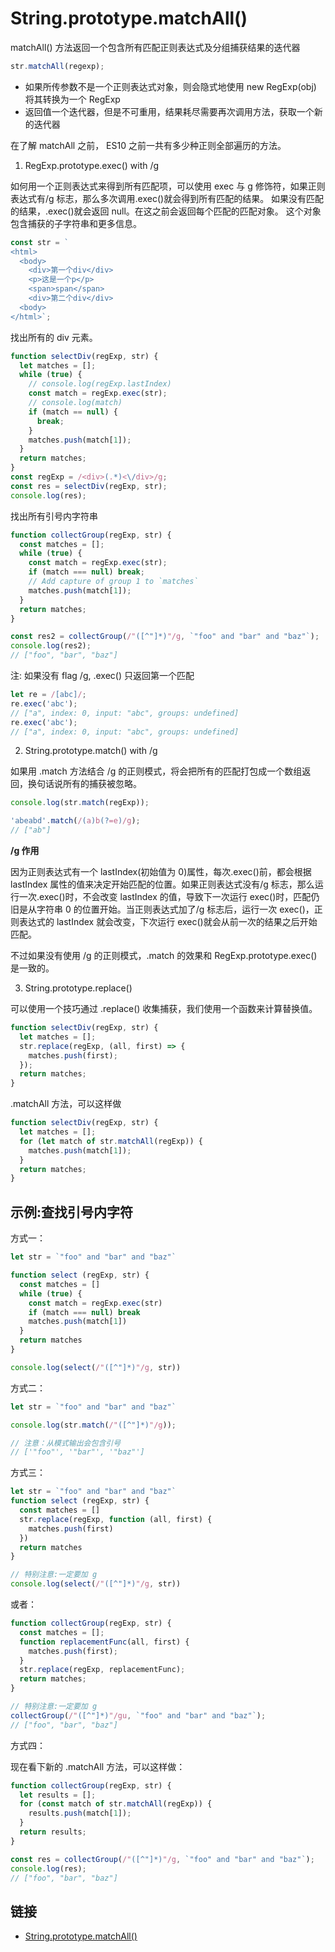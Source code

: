 # String.prototype.matchAll()

matchAll() 方法返回一个包含所有匹配正则表达式及分组捕获结果的迭代器

```js
str.matchAll(regexp);
```

- 如果所传参数不是一个正则表达式对象，则会隐式地使用 new RegExp(obj) 将其转换为一个 RegExp
- 返回值一个迭代器，但是不可重用，结果耗尽需要再次调用方法，获取一个新的迭代器

在了解 matchAll 之前， ES10 之前一共有多少种正则全部遍历的方法。

1. RegExp.prototype.exec() with /g

如何用一个正则表达式来得到所有匹配项，可以使用 exec 与 g 修饰符，如果正则表达式有/g 标志，那么多次调用.exec()就会得到所有匹配的结果。 如果没有匹配的结果，.exec()就会返回 null。在这之前会返回每个匹配的匹配对象。 这个对象包含捕获的子字符串和更多信息。

```js
const str = `
<html>
  <body>
    <div>第一个div</div>
    <p>这是一个p</p>
    <span>span</span>
    <div>第二个div</div>
  <body>
</html>`;
```

找出所有的 div 元素。

```js
function selectDiv(regExp, str) {
  let matches = [];
  while (true) {
    // console.log(regExp.lastIndex)
    const match = regExp.exec(str);
    // console.log(match)
    if (match == null) {
      break;
    }
    matches.push(match[1]);
  }
  return matches;
}
const regExp = /<div>(.*)<\/div>/g;
const res = selectDiv(regExp, str);
console.log(res);
```

找出所有引号内字符串

```js
function collectGroup(regExp, str) {
  const matches = [];
  while (true) {
    const match = regExp.exec(str);
    if (match === null) break;
    // Add capture of group 1 to `matches`
    matches.push(match[1]);
  }
  return matches;
}

const res2 = collectGroup(/"([^"]*)"/g, `"foo" and "bar" and "baz"`);
console.log(res2);
// ["foo", "bar", "baz"]
```

注: 如果没有 flag /g, .exec() 只返回第一个匹配

```js
let re = /[abc]/;
re.exec('abc');
// ["a", index: 0, input: "abc", groups: undefined]
re.exec('abc');
// ["a", index: 0, input: "abc", groups: undefined]
```

2. String.prototype.match() with /g

如果用 .match 方法结合 /g 的正则模式，将会把所有的匹配打包成一个数组返回，换句话说所有的捕获被忽略。

```js
console.log(str.match(regExp));
```

```js
'abeabd'.match(/(a)b(?=e)/g);
// ["ab"]
```

**/g 作用**

因为正则表达式有一个 lastIndex(初始值为 0)属性，每次.exec()前，都会根据 lastIndex 属性的值来决定开始匹配的位置。如果正则表达式没有/g 标志，那么运行一次.exec()时，不会改变 lastIndex 的值，导致下一次运行 exec()时，匹配仍旧是从字符串 0 的位置开始。当正则表达式加了/g 标志后，运行一次 exec()，正则表达式的 lastIndex 就会改变，下次运行 exec()就会从前一次的结果之后开始匹配。

不过如果没有使用 /g 的正则模式，.match 的效果和 RegExp.prototype.exec() 是一致的。

3. String.prototype.replace()

可以使用一个技巧通过 .replace() 收集捕获，我们使用一个函数来计算替换值。

```js
function selectDiv(regExp, str) {
  let matches = [];
  str.replace(regExp, (all, first) => {
    matches.push(first);
  });
  return matches;
}
```

.matchAll 方法，可以这样做

```js
function selectDiv(regExp, str) {
  let matches = [];
  for (let match of str.matchAll(regExp)) {
    matches.push(match[1]);
  }
  return matches;
}
```

## 示例:查找引号内字符

方式一：
```js
let str = `"foo" and "bar" and "baz"`

function select (regExp, str) {
  const matches = []
  while (true) {
    const match = regExp.exec(str)
    if (match === null) break
    matches.push(match[1])
  }
  return matches
}

console.log(select(/"([^"]*)"/g, str))
```


方式二：
```js
let str = `"foo" and "bar" and "baz"`

console.log(str.match(/"([^"]*)"/g));

// 注意：从模式输出会包含引号
// ['"foo"', '"bar"', '"baz"']
```

方式三：
```js
let str = `"foo" and "bar" and "baz"`
function select (regExp, str) {
  const matches = []
  str.replace(regExp, function (all, first) {
    matches.push(first)
  })
  return matches
}

// 特别注意:一定要加 g
console.log(select(/"([^"]*)"/g, str))
```

或者：

```js
function collectGroup(regExp, str) {
  const matches = [];
  function replacementFunc(all, first) {
    matches.push(first);
  }
  str.replace(regExp, replacementFunc);
  return matches;
}

// 特别注意:一定要加 g
collectGroup(/"([^"]*)"/gu, `"foo" and "bar" and "baz"`);
// ["foo", "bar", "baz"]
```

方式四：

现在看下新的 .matchAll 方法，可以这样做：

```js
function collectGroup(regExp, str) {
  let results = [];
  for (const match of str.matchAll(regExp)) {
    results.push(match[1]);
  }
  return results;
}

const res = collectGroup(/"([^"]*)"/g, `"foo" and "bar" and "baz"`);
console.log(res);
// ["foo", "bar", "baz"]
```

## 链接

- [String.prototype.matchAll()](https://developer.mozilla.org/zh-CN/docs/Web/JavaScript/Reference/Global_Objects/String/matchAll)
